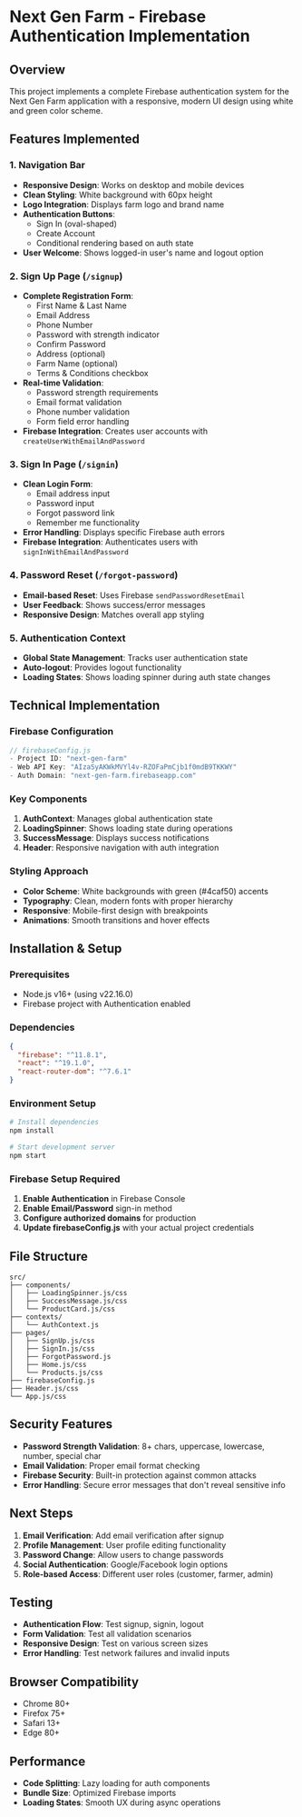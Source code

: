 # Next Gen Farm - Firebase Authentication Implementation

## Overview
This project implements a complete Firebase authentication system for the Next Gen Farm application with a responsive, modern UI design using white and green color scheme.

## Features Implemented

### 1. Navigation Bar
- **Responsive Design**: Works on desktop and mobile devices
- **Clean Styling**: White background with 60px height
- **Logo Integration**: Displays farm logo and brand name
- **Authentication Buttons**: 
  - Sign In (oval-shaped)
  - Create Account
  - Conditional rendering based on auth state
- **User Welcome**: Shows logged-in user's name and logout option

### 2. Sign Up Page (`/signup`)
- **Complete Registration Form**:
  - First Name & Last Name
  - Email Address
  - Phone Number
  - Password with strength indicator
  - Confirm Password
  - Address (optional)
  - Farm Name (optional)
  - Terms & Conditions checkbox
- **Real-time Validation**:
  - Password strength requirements
  - Email format validation
  - Phone number validation
  - Form field error handling
- **Firebase Integration**: Creates user accounts with `createUserWithEmailAndPassword`

### 3. Sign In Page (`/signin`)
- **Clean Login Form**:
  - Email address input
  - Password input
  - Forgot password link
  - Remember me functionality
- **Error Handling**: Displays specific Firebase auth errors
- **Firebase Integration**: Authenticates users with `signInWithEmailAndPassword`

### 4. Password Reset (`/forgot-password`)
- **Email-based Reset**: Uses Firebase `sendPasswordResetEmail`
- **User Feedback**: Shows success/error messages
- **Responsive Design**: Matches overall app styling

### 5. Authentication Context
- **Global State Management**: Tracks user authentication state
- **Auto-logout**: Provides logout functionality
- **Loading States**: Shows loading spinner during auth state changes

## Technical Implementation

### Firebase Configuration
```javascript
// firebaseConfig.js
- Project ID: "next-gen-farm"
- Web API Key: "AIzaSyAKWkMVYl4v-RZOFaPmCjb1f0mdB9TKKWY"
- Auth Domain: "next-gen-farm.firebaseapp.com"
```

### Key Components
1. **AuthContext**: Manages global authentication state
2. **LoadingSpinner**: Shows loading state during operations
3. **SuccessMessage**: Displays success notifications
4. **Header**: Responsive navigation with auth integration

### Styling Approach
- **Color Scheme**: White backgrounds with green (#4caf50) accents
- **Typography**: Clean, modern fonts with proper hierarchy
- **Responsive**: Mobile-first design with breakpoints
- **Animations**: Smooth transitions and hover effects

## Installation & Setup

### Prerequisites
- Node.js v16+ (using v22.16.0)
- Firebase project with Authentication enabled

### Dependencies
```json
{
  "firebase": "^11.8.1",
  "react": "^19.1.0",
  "react-router-dom": "^7.6.1"
}
```

### Environment Setup
```bash
# Install dependencies
npm install

# Start development server
npm start
```

### Firebase Setup Required
1. **Enable Authentication** in Firebase Console
2. **Enable Email/Password** sign-in method
3. **Configure authorized domains** for production
4. **Update firebaseConfig.js** with your actual project credentials

## File Structure
```
src/
├── components/
│   ├── LoadingSpinner.js/css
│   ├── SuccessMessage.js/css
│   └── ProductCard.js/css
├── contexts/
│   └── AuthContext.js
├── pages/
│   ├── SignUp.js/css
│   ├── SignIn.js/css
│   ├── ForgotPassword.js
│   ├── Home.js/css
│   └── Products.js/css
├── firebaseConfig.js
├── Header.js/css
└── App.js/css
```

## Security Features
- **Password Strength Validation**: 8+ chars, uppercase, lowercase, number, special char
- **Email Validation**: Proper email format checking
- **Firebase Security**: Built-in protection against common attacks
- **Error Handling**: Secure error messages that don't reveal sensitive info

## Next Steps
1. **Email Verification**: Add email verification after signup
2. **Profile Management**: User profile editing functionality
3. **Password Change**: Allow users to change passwords
4. **Social Authentication**: Google/Facebook login options
5. **Role-based Access**: Different user roles (customer, farmer, admin)

## Testing
- **Authentication Flow**: Test signup, signin, logout
- **Form Validation**: Test all validation scenarios
- **Responsive Design**: Test on various screen sizes
- **Error Handling**: Test network failures and invalid inputs

## Browser Compatibility
- Chrome 80+
- Firefox 75+
- Safari 13+
- Edge 80+

## Performance
- **Code Splitting**: Lazy loading for auth components
- **Bundle Size**: Optimized Firebase imports
- **Loading States**: Smooth UX during async operations
